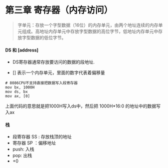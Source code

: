 #  第三章 寄存器（内存访问）

> 字单元：存放一个字型数据（16位）的内存单元，由两个地址连续的内存单元组成。高地址内存单元中存放字型数据的高位字节，低地址内存单元中存放字型数据的低位字节。



#### DS 和 [address]

- DS寄存器通常存放要访问的数据的段地址.

- [] 表示一个内存单元，里面的数字代表着偏移量

```
# 8086CPU不支持直接把数据写入段寄存器
mov bx, 1000H
mov ds, bx
mov ax, [0]
```

上面代码的意思就是把1000H写入ds中，然后把 1000H*16:0 的地址中的数据写入ax



#### 栈

- 段寄存器 SS : 存放栈顶的地址
- 寄存器 SP ：偏移地址
- push: 入栈
- pop: 出栈 
- +0